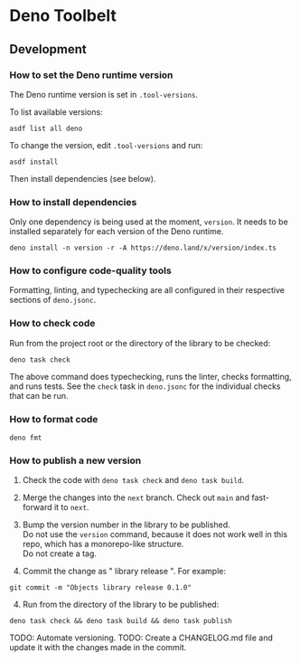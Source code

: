 # Deno Toolbelt

## Development

### How to set the Deno runtime version

The Deno runtime version is set in `.tool-versions`.

To list available versions:

  ```shell
  asdf list all deno
  ```

To change the version, edit `.tool-versions` and run:

  ```shell
  asdf install
  ```

Then install dependencies (see below).

### How to install dependencies

Only one dependency is being used at the moment, `version`. It needs to be installed separately for each version of the Deno runtime.

  ```shell
  deno install -n version -r -A https://deno.land/x/version/index.ts
  ```


### How to configure code-quality tools

Formatting, linting, and typechecking are all configured in their respective sections of `deno.jsonc`.

### How to check code

Run from the project root or the directory of the library to be checked:

  ```shell
  deno task check
  ```

The above command does typechecking, runs the linter, checks formatting, and runs tests. See the `check` task in
`deno.jsonc` for the individual checks that can be run.

### How to format code

  ```shell
  deno fmt
  ```

### How to publish a new version

1. Check the code with `deno task check` and `deno task build`.

2. Merge the changes into the `next` branch. Check out `main` and fast-forward it to `next`.

3. Bump the version number in the library to be published.  
   Do not use the `version` command, because it does not work well in this repo, which has a monorepo-like structure.  
   Do not create a tag.

3. Commit the change as "<Library name> library release <version number>". For example:

  ```shell
  git commit -m "Objects library release 0.1.0"
  ```

4. Run from the directory of the library to be published:

  ```shell
  deno task check && deno task build && deno task publish
  ```

TODO: Automate versioning.
TODO: Create a CHANGELOG.md file and update it with the changes made in the commit.
